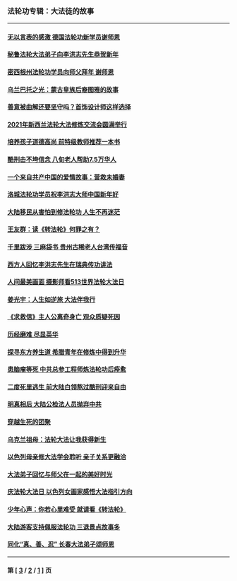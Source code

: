 ### 法轮功专辑：大法徒的故事
---
#### [无以言表的感激 德国法轮功新学员谢师恩](../../pages/nf1147481/n13543790.md?02030430) 
#### [秘鲁法轮大法弟子向李洪志先生恭贺新年](../../pages/nf1147481/n13540182.md?02030430) 
#### [密西根州法轮功学员向师父拜年 谢师恩](../../pages/nf1147481/n13538183.md?02030430) 
#### [乌兰巴托之光：蒙古皇族后裔图雅的故事](../../pages/nf1147481/n13155759.md?02030430) 
#### [善意被曲解还要坚守吗？首饰设计师这样选择](../../pages/nf1147481/n13077575.md?02030430) 
#### [2021年新西兰法轮大法修炼交流会圆满举行](../../pages/nf1147481/n13033149.md?02030430) 
#### [培养孩子道德高尚 前特级教师推荐一本书](../../pages/nf1147481/n12938640.md?02030430) 
#### [酷刑击不垮信念 八旬老人帮助7.5万华人](../../pages/nf1147481/n12880712.md?02030430) 
#### [一个来自共产中国的爱情故事：营救未婚妻](../../pages/nf1147481/n12778386.md?02030430) 
#### [洛城法轮功学员祝李洪志大师中国新年好](../../pages/nf1147481/n12724685.md?02030430) 
#### [大陆移民从害怕到修法轮功 人生不再迷茫](../../pages/nf1147481/n12414325.md?02030430) 
#### [王友群：读《转法轮》何罪之有？](../../pages/nf1147481/n12408647.md?02030430) 
#### [千里跋涉 三麻袋书 贵州古稀老人台湾传福音](../../pages/nf1147481/n12198750.md?02030430) 
#### [西方人回忆李洪志先生在瑞典传功讲法](../../pages/nf1147481/n12099607.md?02030430) 
#### [人间最美画面 摄影师看513世界法轮大法日](../../pages/nf1147481/n12094118.md?02030430) 
#### [姜光宇：人生如逆旅 大法伴我行](../../pages/nf1147481/n12088664.md?02030430) 
#### [《求救信》主人公离奇身亡 观众质疑死因](../../pages/nf1147481/n11845215.md?02030430) 
#### [历经磨难 尽显英华](../../pages/nf1147481/n11723297.md?02030430) 
#### [探寻东方养生道 希腊青年在修炼中得到升华](../../pages/nf1147481/n11494502.md?02030430) 
#### [患脑瘤等死 中共总参工程师炼法轮功后痊愈](../../pages/nf1147481/n11466682.md?02030430) 
#### [二度死里逃生 前大陆白领熬过酷刑迎来自由](../../pages/nf1147481/n11368594.md?02030430) 
#### [明真相后 大陆公检法人员抛弃中共](../../pages/nf1147481/n11358618.md?02030430) 
#### [穿越生死的团聚](../../pages/nf1147481/n11258922.md?02030430) 
#### [乌克兰祖母：法轮大法让我获得新生](../../pages/nf1147481/n11269457.md?02030430) 
#### [以色列母亲修大法学会聆听 亲子关系更融洽](../../pages/nf1147481/n11268195.md?02030430) 
#### [大法弟子回忆与师父在一起的美好时光](../../pages/nf1147481/n11267759.md?02030430) 
#### [庆法轮大法日 以色列女画家感悟大法指引方向](../../pages/nf1147481/n11267735.md?02030430) 
#### [少年心声：你若心里难受 就请看《转法轮》](../../pages/nf1147481/n11267496.md?02030430) 
#### [大陆游客支持佩服法轮功 三退景点故事多](../../pages/nf1147481/n11267378.md?02030430) 
#### [同化“真、善、忍” 长春大法弟子颂师恩](../../pages/nf1147481/n11266497.md?02030430) 

---
#### 第 [ [3](./3.md?02030430) / [2](./2.md?02030430) / [1](./1.md?02030430) ] 页
